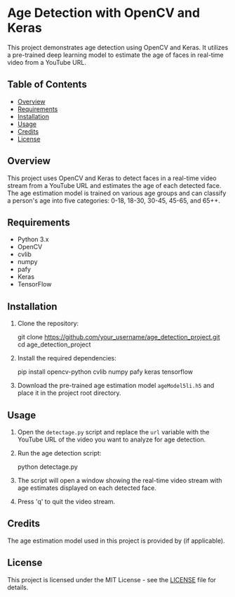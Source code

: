 Age Detection with OpenCV and Keras
===================================

This project demonstrates age detection using OpenCV and Keras. It utilizes a pre-trained deep learning model to estimate the age of faces in real-time video from a YouTube URL.

Table of Contents
-----------------

*   [Overview](#overview)
*   [Requirements](#requirements)
*   [Installation](#installation)
*   [Usage](#usage)
*   [Credits](#credits)
*   [License](#license)

Overview
--------

This project uses OpenCV and Keras to detect faces in a real-time video stream from a YouTube URL and estimates the age of each detected face. The age estimation model is trained on various age groups and can classify a person's age into five categories: 0-18, 18-30, 30-45, 45-65, and 65++.

Requirements
------------

*   Python 3.x
*   OpenCV
*   cvlib
*   numpy
*   pafy
*   Keras
*   TensorFlow

Installation
------------

1.  Clone the repository:

    git clone https://github.com/your_username/age_detection_project.git
    cd age_detection_project

2.  Install the required dependencies:

    pip install opencv-python cvlib numpy pafy keras tensorflow

3.  Download the pre-trained age estimation model `ageModel5li.h5` and place it in the project root directory.

Usage
-----

1.  Open the `detectage.py` script and replace the `url` variable with the YouTube URL of the video you want to analyze for age detection.
2.  Run the age detection script:

    python detectage.py

3.  The script will open a window showing the real-time video stream with age estimates displayed on each detected face.
4.  Press 'q' to quit the video stream.

Credits
-------

The age estimation model used in this project is provided by <insert source here> (if applicable).

License
-------

This project is licensed under the MIT License - see the [LICENSE](LICENSE) file for details.
